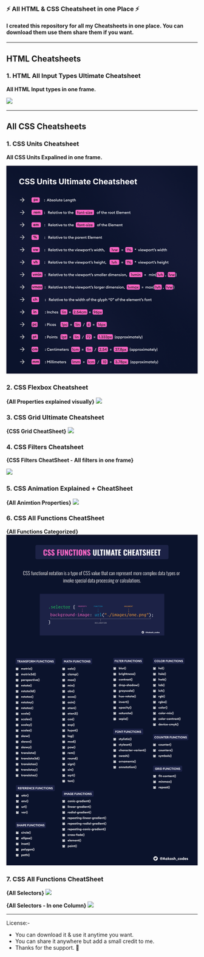 ### ⚡ All HTML & CSS Cheatsheet in one Place ⚡

#### I created this repository for all my Cheatsheets in one place. You can download them use them share them if you want.

---

## HTML Cheatsheets

### 1. HTML All Input Types Ultimate Cheatsheet

**All HTML Input types in one frame.**

<a href="./01-HTML CheatSheets/01-Html Input Types/Html Input Types.png"><img src="./01-HTML%20CheatSheets/01-Html%20Input%20Types/Html%20Input%20Types.png" /></a>

---

## All CSS Cheatsheets

### 1. CSS Units Cheatsheet

**All CSS Units Expalined in one frame.**

<a href="./02-CSS CheatSheets/01-CSS Units/Css Units Cheatsheet-1.png"><img src="./02-CSS%20CheatSheets/01-CSS%20Units/Css%20Units%20Cheatsheet-1.png"/></a>

### 2. CSS Flexbox Cheatsheet

**{All Properties explained visually}**
<a href="./02-CSS CheatSheets/02-CSS Flexbox/Css Flexbox Cheatsheet.png"><img src="./02-CSS%20CheatSheets/02-CSS%20Flexbox/Css%20Flexbox%20Cheatsheet.png"></a>

### 3. CSS Grid Ultimate Cheatsheet

**{CSS Grid CheatSheet}**
<a href="./02-CSS CheatSheets/03-CSS Grid/CSS Grid Cheatsheet.png"><img src="./02-CSS%20CheatSheets/03-CSS%20Grid/CSS%20Grid%20Cheatsheet.png"></a>

### 4. CSS Filters Cheatsheet

**{CSS Filters CheatSheet - All filters in one frame}**

<a href="./02-CSS CheatSheets/04-CSS Filters/CSS Filters.png"><img src="./02-CSS%20CheatSheets/04-CSS%20Filters/CSS%20Filters.png"></a>

### 5. CSS Animation Explained + CheatSheet

**{All Animtion Properties}**
<a href="./02-CSS CheatSheets/05-CSS Animations/Css Animation Explained + Cheatsheet.png"><img src="./02-CSS%20CheatSheets/05-CSS%20Animations/Css%20Animation%20Explained%20+%20Cheatsheet.png"></a>

### 6. CSS All Functions CheatSheet

**{All Functions Categorized}**
<a href="./02-CSS CheatSheets/06-CSS Functions/CSS Functions.png"><img src="./02-CSS%20CheatSheets/06-CSS%20Functions/CSS%20Functions.png"></a>

### 7. CSS All Functions CheatSheet

**{All Selectors}**
<a href="./02-CSS CheatSheets/07-CSS Selectors/Css Units Cheatsheet.png"><img src="./02-CSS%20CheatSheets/07-CSS%20Selectors/Css%20Units%20Cheatsheet.png"></a>

**{All Selectors - In one Column}**
<a href="./02-CSS CheatSheets/07-CSS Selectors/Css Units Cheatsheet - Vertical.png"><img src="./02-CSS%20CheatSheets/07-CSS%20Selectors/Css%20Units%20Cheatsheet%20-%20Vertical.png"></a>

---

License:-

- You can download it & use it anytime you want.
- You can share it anywhere but add a small credit to me.
- Thanks for the support. 💜

